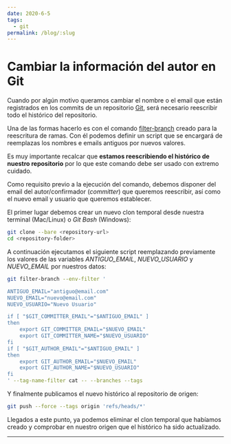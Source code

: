 ```yaml
---
date: 2020-6-5
tags:
  - git
permalink: /blog/:slug
---
```


# Cambiar la información del autor en Git

<social-share class="social-share--header" />

Cuando por algún motivo queramos cambiar el nombre o el email que están registrados en los commits de un repositorio [Git](https://git-scm.com/), será necesario reescribir todo el histórico del repositorio.

Una de las formas hacerlo es con el comando [filter-branch](https://git-scm.com/docs/git-filter-branch) creado para la reescritura de ramas. Con él podemos definir un script que se encargará de reemplazas los nombres e emails antiguos por nuevos valores.

Es muy importante recalcar que **estamos reescribiendo el histórico de nuestro repositorio** por lo que este comando debe ser usado con extremo cuidado.

Como requisito previo a la ejecución del comando, debemos disponer del email del autor/confirmador (_committer_) que queremos reescribir, así como el nuevo email y usuario que queremos establecer.

El primer lugar debemos crear un nuevo clon temporal desde nuestra terminal (Mac/Linux) o _Git Bash_ (Windows):

``` bash
git clone --bare <repository-url>
cd <repository-folder>
```

A continuación ejecutamos el siguiente script reemplazando previamente los valores de las variables _ANTIGUO_EMAIL_, _NUEVO_USUARIO_ y _NUEVO_EMAIL_ por nuestros datos:
``` bash
git filter-branch --env-filter '

ANTIGUO_EMAIL="antiguo@email.com"
NUEVO_EMAIL="nuevo@email.com"
NUEVO_USUARIO="Nuevo Usuario"

if [ "$GIT_COMMITTER_EMAIL"="$ANTIGUO_EMAIL" ]
then
    export GIT_COMMITTER_EMAIL="$NUEVO_EMAIL"
    export GIT_COMMITTER_NAME="$NUEVO_USUARIO"
fi
if [ "$GIT_AUTHOR_EMAIL"="$ANTIGUO_EMAIL" ]
then
    export GIT_AUTHOR_EMAIL="$NUEVO_EMAIL"
    export GIT_AUTHOR_NAME="$NUEVO_USUARIO"
fi
' --tag-name-filter cat -- --branches --tags
```

Y finalmente publicamos el nuevo histórico al repositorio de origen:


``` bash
git push --force --tags origin 'refs/heads/*'
```

Llegados a este punto, ya podemos eliminar el clon temporal que habíamos creado y comprobar en nuestro origen que el histórico ha sido actualizado.


---
<social-share class="social-share--footer" />